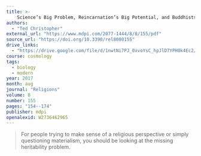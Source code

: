 ```yaml
---
title: >-
    Science’s Big Problem, Reincarnation’s Big Potential, and Buddhists’ Profound Embarrassment
authors:
  - "Ted Christopher"
external_url: "https://www.mdpi.com/2077-1444/8/8/155/pdf"
source_url: "https://doi.org/10.3390/rel8080155"
drive_links:
  - "https://drive.google.com/file/d/1nwtNi7PJ_0xvoYsC_hpJlD7YPH0k4Ec2/view?usp=drivesdk"
course: cosmology
tags:
  - biology
  - modern
year: 2017
month: aug
journal: "Religions"
volume: 8
number: 155
pages: "154--174"
publisher: mdpi
openalexid: W2736462965
---
```


> For people trying to make sense of a religious perspective or simply questioning materialism, you should be looking at the missing heritability problem.

